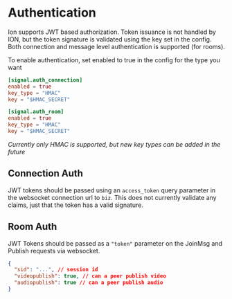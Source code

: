# Authentication

Ion supports JWT based authorization. Token issuance is not handled by ION, but the token signature is validated using the key set in the config.  Both connection and message level authentication is supported (for rooms).

To enable authentication, set enabled to true in the config for the type you want

```toml
[signal.auth_connection]
enabled = true 
key_type = "HMAC"  
key = "$HMAC_SECRET"

[signal.auth_room]
enabled = true
key_type = "HMAC"
key = "$HMAC_SECRET"
```

*Currently only HMAC is supported, but new key types can be added in the future*


## Connection Auth
JWT tokens should be passed using an `access_token` query parameter in the websocket connection url to `biz`.  This does not currently validate any claims, just that the token has a valid signature. 



## Room Auth
JWT Tokens should be passed as a `"token"` parameter on the JoinMsg and Publish requests via websocket.  
```json
{
  "sid": "...", // session id
  "videopublish": true, // can a peer publish video
  "audiopublish": true // can a peer publish audio
}
```
